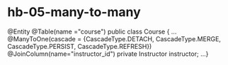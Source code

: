 # hb-05-many-to-many

@Entity
@Table(name ="course")
public class Course {
	...
	@ManyToOne(cascade = {CascadeType.DETACH, CascadeType.MERGE, 
			CascadeType.PERSIST, CascadeType.REFRESH})
	@JoinColumn(name="instructor_id")
	private Instructor instructor;
	...}
  
  
